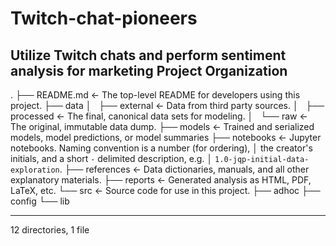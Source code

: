 # Twitch-chat-pioneers
Utilize Twitch chats and perform sentiment analysis for marketing
Project Organization
------------

.
├── README.md           <- The top-level README for developers using this project.
├── data
│   ├── external        <- Data from third party sources.
│   ├── processed       <- The final, canonical data sets for modeling.
│   └── raw             <- The original, immutable data dump.
├── models              <- Trained and serialized models, model predictions, or model summaries
├── notebooks           <- Jupyter notebooks. Naming convention is a number (for ordering),
│                         the creator's initials, and a short `-` delimited description, e.g.
│                         `1.0-jqp-initial-data-exploration`.
├── references          <- Data dictionaries, manuals, and all other explanatory materials.
├── reports             <- Generated analysis as HTML, PDF, LaTeX, etc.
└── src                 <- Source code for use in this project.
    ├── adhoc
    ├── config
    └── lib

--------
12 directories, 1 file
